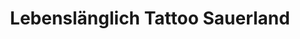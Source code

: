 ---
title: "Lebenslänglich Tattoo Sauerland"
url: /eslohe-sauerland/lebenslaenglich-tattoo-sauerland/
shop: Tattoo
---